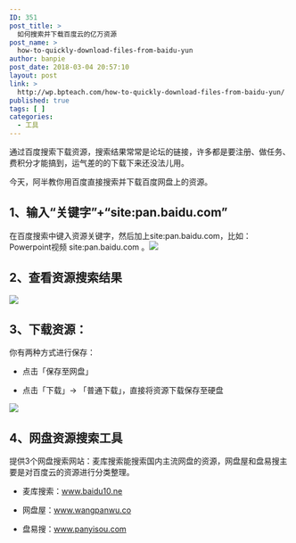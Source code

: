 ```yaml
---
ID: 351
post_title: >
  如何搜索并下载百度云的亿万资源
post_name: >
  how-to-quickly-download-files-from-baidu-yun
author: banpie
post_date: 2018-03-04 20:57:10
layout: post
link: >
  http://wp.bpteach.com/how-to-quickly-download-files-from-baidu-yun/
published: true
tags: [ ]
categories:
  - 工具
---
```

通过百度搜索下载资源，搜索结果常常是论坛的链接，许多都是要注册、做任务、费积分才能搞到，运气差的的下载下来还没法儿用。


今天，阿半教你用百度直接搜索并下载百度网盘上的资源。

## 1、输入“关键字”+“site:pan.baidu.com”

在百度搜索中键入资源关键字，然后加上site:pan.baidu.com，比如：Powerpoint视频 site:pan.baidu.com 。![](http://mmbiz.qpic.cn/mmbiz/z3T1vlHdIXicIrh4KuuBTSrUNjn7kbBTU4jXiak4YHhprQmNFjouH1YRptWibehysnZE9ibC6Wy0MwhYDN6rom5lLg/0)

## 2、查看资源搜索结果

![](http://mmbiz.qpic.cn/mmbiz/z3T1vlHdIXicIrh4KuuBTSrUNjn7kbBTUYmeVbw9dz8g8pDNDT4iaLVCuRp8O8rh6CrvKia3ibLIxrnDkBbSlJbfzw/0)

## 3、下载资源：

你有两种方式进行保存：

*   点击「保存至网盘」

*   点击「下载」-&gt; 「普通下载」，直接将资源下载保存至硬盘

![](http://mmbiz.qpic.cn/mmbiz/z3T1vlHdIXicIrh4KuuBTSrUNjn7kbBTU801ficBbI2IISpDBBIhyJtlrvNCUWSqEqXhzt6r46JK1SRIsKt9Jnhg/0)

## 4、网盘资源搜索工具

提供3个网盘搜索网站：麦库搜索能搜索国内主流网盘的资源，网盘屋和盘易搜主要是对百度云的资源进行分类整理。

*   麦库搜索：www.baidu10.ne

*   网盘屋：www.wangpanwu.co

*   盘易搜：www.panyisou.com